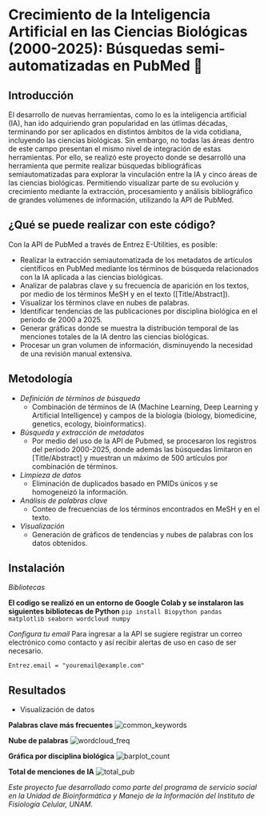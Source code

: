 # Crecimiento de la Inteligencia Artificial en las Ciencias Biológicas (2000-2025): Búsquedas semi-automatizadas en PubMed 🔬

## **Introducción**
El desarrollo de nuevas herramientas, como lo es la inteligencia artificial (IA), han ido adquiriendo gran popularidad en las útlimas décadas, terminando por ser aplicados en distintos ámbitos de la vida cotidiana, incluyendo las ciencias biológicas. Sin embargo, no todas las áreas dentro de este campo presentan el mismo nivel de integración de estas herramientas.
Por ello, se realizó este proyecto donde se desarrolló una herramienta que permite realizar búsquedas bibliográficas semiautomatizadas para explorar la vinculación entre la IA y cinco áreas de las ciencias biológicas. Permitiendo visualizar parte de su evolución y crecimiento mediante la extracción, procesamiento y análisis bibliográfico de grandes volúmenes de información, utilizando la API de PubMed. 

## **¿Qué se puede realizar con este código?**
Con la API de PubMed a través de Entrez E-Utilities, es posible:

- Realizar la extracción semiautomatizada de los metadatos de artículos científicos en PubMed mediante los términos de búsqueda relacionados con la IA aplicada a las ciencias biológicas.
- Analizar de palabras clave y su frecuencia de aparición en los textos, por medio de los términos MeSH y en el texto ([Title/Abstract]).
- Visualizar los términos clave en nubes de palabras.
- Identificar tendencias de las publicaciones por disciplina biológica en el periodo de 2000 a 2025.
- Generar gráficas donde se muestra la distribución temporal de las menciones totales de la IA dentro las ciencias biológicas.
- Procesar un gran volumen de información, disminuyendo la necesidad de una revisión manual extensiva.
    
## **Metodología**

- *Definición de términos de búsqueda*
   - Combinación de términos de IA (Machine Learning, Deep Learning y Artificial Intelligence) y campos de la biología (biology, biomedicine, genetics, ecology, bioinformatics).
- *Búsqueda y extracción de metadatos*
   - Por medio del uso de la API de Pubmed, se procesaron los registros del período 2000-2025, donde además las búsquedas limitaron en [Title/Abstract] y muestran un máximo de 500 artículos por combinación de términos.
- *Limpieza de datos*
   - Eliminación de duplicados basado en PMIDs únicos y se homogeneizó la información.
- *Análisis de palabras clave*
   - Conteo de frecuencias de los términos encontrados en MeSH y en el texto.
- *Visualización*
   - Generación de gráficos de tendencias y nubes de palabras con los datos obtenidos.

## **Instalación** 

*Bibliotecas*

**El codigo se realizó en un entorno de Google Colab y se instalaron las siguientes bibliotecas de Python**
```pip install Biopython pandas matplotlib seaborn wordcloud numpy``` 

*Configura tu email*
Para ingresar a la API se sugiere registrar un correo electrónico como contacto y así recibir alertas de uso en caso de ser necesario.

```
Entrez.email = "youremail@example.com"
```

## Resultados

   - Visualización de datos

**Palabras clave más frecuentes**
![common_keywords](https://github.com/user-attachments/assets/7579523f-c79f-43df-9175-a1814ec2b037)


**Nube de palabras**
![wordcloud_freq](https://github.com/user-attachments/assets/049f336a-6a3e-40aa-8f60-79e7eb4d83f4)

**Gráfica por disciplina biológica**
![barplot_count](https://github.com/user-attachments/assets/9cd08c01-c983-421f-9711-6c6c4844aafe)

**Total de menciones de IA**
![total_pub](https://github.com/user-attachments/assets/ecdf4228-a2dd-4617-83bf-7df776ea19be)

*Este proyecto fue desarrollado como parte del programa de servicio social en la Unidad de Bioinformática y Manejo de la Información del Instituto de Fisiología Celular, UNAM.*
